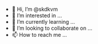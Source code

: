 - 👋 Hi, I’m @skdkvm
- 👀 I’m interested in ...
- 🌱 I’m currently learning ...
- 💞️ I’m looking to collaborate on ...
- 📫 How to reach me ...

<!---
skdkvm/skdkvm is a ✨ special ✨ repository because its `README.md` (this file) appears on your GitHub profile.
You can click the Preview link to take a look at your changes.
--->
